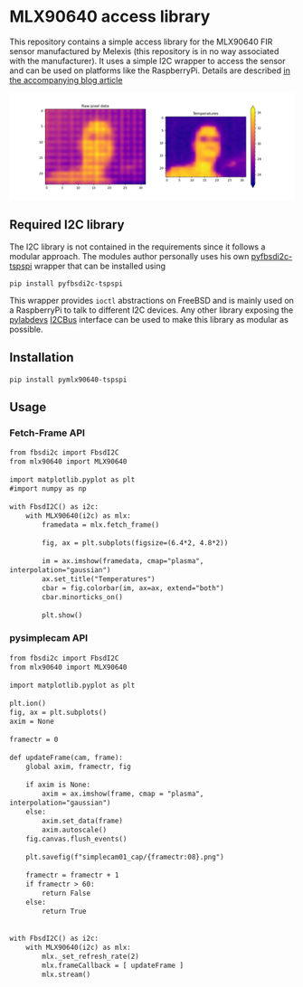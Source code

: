 # MLX90640 access library

This repository contains a simple access library for the MLX90640
FIR sensor manufactured by Melexis (this repository is in no way
associated with the manufacturer). It uses a simple I2C wrapper to
access the sensor and can be used on platforms like the RaspberryPi.
Details are described [in the accompanying blog article](https://www.tspi.at/2024/03/31/pimlx90640py.html)

![](https://raw.githubusercontent.com/tspspi/pymlx90640/master/examples/capture.png)

## Required I2C library

The I2C library is not contained in the requirements since it follows
a modular approach. The modules author personally uses his own
[pyfbsdi2c-tspspi](https://github.com/tspspi/pyfbsdi2c) wrapper that 
can be installed using

```
pip install pyfbsdi2c-tspspi
```

This wrapper provides ```ioctl``` abstractions on FreeBSD and is mainly
used on a RaspberryPi to talk to different I2C devices. Any other library
exposing the [pylabdevs](https://github.com/tspspi/pylabdevs) [I2CBus](https://github.com/tspspi/pylabdevs/blob/master/src/labdevices/i2cbus.py)
interface can be used to make this library as modular as possible.

## Installation

```
pip install pymlx90640-tspspi
```

## Usage

### Fetch-Frame API

```
from fbsdi2c import FbsdI2C
from mlx90640 import MLX90640

import matplotlib.pyplot as plt
#import numpy as np

with FbsdI2C() as i2c:
    with MLX90640(i2c) as mlx:
        framedata = mlx.fetch_frame()

        fig, ax = plt.subplots(figsize=(6.4*2, 4.8*2))

        im = ax.imshow(framedata, cmap="plasma", interpolation="gaussian")
        ax.set_title("Temperatures")
        cbar = fig.colorbar(im, ax=ax, extend="both")
        cbar.minorticks_on()

        plt.show()
```

### pysimplecam API

```
from fbsdi2c import FbsdI2C
from mlx90640 import MLX90640

import matplotlib.pyplot as plt

plt.ion()
fig, ax = plt.subplots()
axim = None

framectr = 0

def updateFrame(cam, frame):
    global axim, framectr, fig

    if axim is None:
        axim = ax.imshow(frame, cmap = "plasma", interpolation="gaussian")
    else:
        axim.set_data(frame)
        axim.autoscale()
    fig.canvas.flush_events()

    plt.savefig(f"simplecam01_cap/{framectr:08}.png")

    framectr = framectr + 1
    if framectr > 60:
        return False
    else:
        return True


with FbsdI2C() as i2c:
    with MLX90640(i2c) as mlx:
        mlx._set_refresh_rate(2)
        mlx.frameCallback = [ updateFrame ]
        mlx.stream()
```



